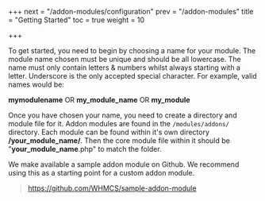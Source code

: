 +++
next = "/addon-modules/configuration"
prev = "/addon-modules"
title = "Getting Started"
toc = true
weight = 10

+++

To get started, you need to begin by choosing a name for your module.
The module name chosen must be unique and should be all lowercase.
The name must only contain letters & numbers whilst always starting with a letter.
Underscore is the only accepted special character.
For example, valid names would be: 
    
    
**mymodulename** OR **my_module_name** OR **my_module**
    

Once you have chosen your name, you need to create a directory and module file for it.
Addon modules are found in the `/modules/addons/` directory.
Each module can be found within it's own directory **/your_module_name/**.
Then the core module file within it should be "**your_module_name**.php" to match the folder. 

We make available a sample addon module on Github. We recommend using this as a starting point for a custom addon module.

> https://github.com/WHMCS/sample-addon-module
